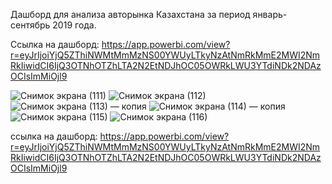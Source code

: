  Дашборд для анализа авторынка Казахстана за период январь-сентябрь 2019 года.

Cсылка на дашборд:
 https://app.powerbi.com/view?r=eyJrIjoiYjQ5ZThiNWMtMmMzNS00YWUyLTkyNzAtNmRkMmE2MWI2NmRkIiwidCI6IjQ3OTNhOTZhLTA2N2EtNDJhOC05OWRkLWU3YTdiNDk2NDAzOCIsImMiOjl9
 
![Снимок экрана (111)](https://github.com/Wzick/Pet/assets/106594111/50604704-32e6-4d79-8f74-2ecaef6812ef)
![Снимок экрана (112)](https://github.com/Wzick/Pet/assets/106594111/1e4b8b74-966b-4b46-a093-30cc85968ca5)
![Снимок экрана (113) — копия](https://github.com/Wzick/Pet/assets/106594111/3cd242bf-20c2-4b36-bd6c-cdb286ea4797)
![Снимок экрана (114) — копия](https://github.com/Wzick/Pet/assets/106594111/2a720927-47cd-4878-b83e-c55626643e04)
![Снимок экрана (115)](https://github.com/Wzick/Pet/assets/106594111/6adcc4f8-6847-4796-b744-08531f401cac)
![Снимок экрана (116)](https://github.com/Wzick/Pet/assets/106594111/074b9cd9-4800-46ad-83ac-ae7430468187)

 ссылка на дашборд:
 https://app.powerbi.com/view?r=eyJrIjoiYjQ5ZThiNWMtMmMzNS00YWUyLTkyNzAtNmRkMmE2MWI2NmRkIiwidCI6IjQ3OTNhOTZhLTA2N2EtNDJhOC05OWRkLWU3YTdiNDk2NDAzOCIsImMiOjl9
